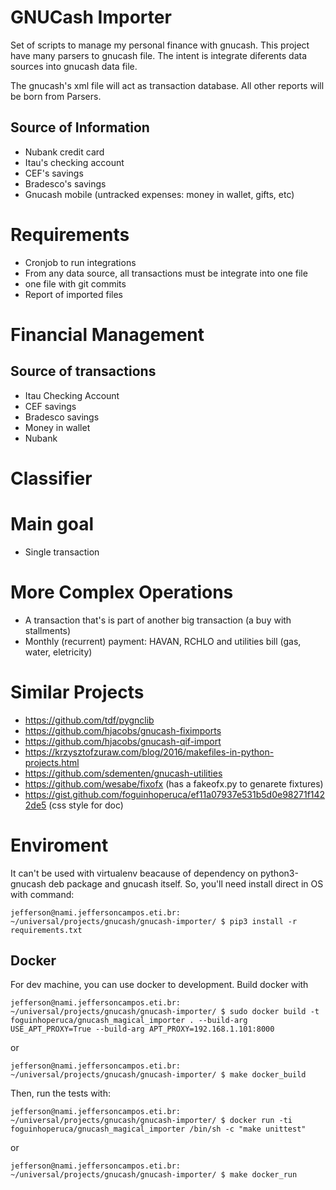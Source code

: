 # GNUCash Importer

Set of scripts to manage my personal finance with gnucash. This project have many parsers to gnucash file. The intent is integrate diferents data sources into gnucash data file.

The gnucash's xml file will act as transaction database. All other reports will be born from Parsers.

## Source of Information

* Nubank credit card
* Itau's checking account
* CEF's savings
* Bradesco's savings
* Gnucash mobile (untracked expenses: money in wallet, gifts, etc)

# Requirements

* Cronjob to run integrations
* From any data source, all transactions must be integrate into one file
* one file with git commits
* Report of imported files

# Financial Management

## Source of transactions

* Itau Checking Account
* CEF savings
* Bradesco savings
* Money in wallet
* Nubank

# Classifier

# Main goal

* Single transaction

# More Complex Operations

* A transaction that's is part of another big transaction (a buy with stallments)
* Monthly (recurrent) payment: HAVAN, RCHLO and utilities bill (gas, water, eletricity)

# Similar Projects

* https://github.com/tdf/pygnclib
* https://github.com/hjacobs/gnucash-fiximports
* https://github.com/hjacobs/gnucash-qif-import
* https://krzysztofzuraw.com/blog/2016/makefiles-in-python-projects.html
* https://github.com/sdementen/gnucash-utilities
* https://github.com/wesabe/fixofx (has a fakeofx.py to genarete fixtures)
* https://gist.github.com/foguinhoperuca/ef11a07937e531b5d0e98271f1422de5 (css style for doc)

# Enviroment

It can't be used with virtualenv beacause of dependency on python3-gnucash deb package and gnucash itself.
So, you'll need install direct in OS with command:
```
jefferson@nami.jeffersoncampos.eti.br: ~/universal/projects/gnucash/gnucash-importer/ $ pip3 install -r requirements.txt
```

## Docker

For dev machine, you can use docker to development. Build docker with
```
jefferson@nami.jeffersoncampos.eti.br: ~/universal/projects/gnucash/gnucash-importer/ $ sudo docker build -t foguinhoperuca/gnucash_magical_importer . --build-arg USE_APT_PROXY=True --build-arg APT_PROXY=192.168.1.101:8000
```
or
```
jefferson@nami.jeffersoncampos.eti.br: ~/universal/projects/gnucash/gnucash-importer/ $ make docker_build
```

Then, run the tests with:

```
jefferson@nami.jeffersoncampos.eti.br: ~/universal/projects/gnucash/gnucash-importer/ $ docker run -ti foguinhoperuca/gnucash_magical_importer /bin/sh -c "make unittest"
```
or
```
jefferson@nami.jeffersoncampos.eti.br: ~/universal/projects/gnucash/gnucash-importer/ $ make docker_run
```
